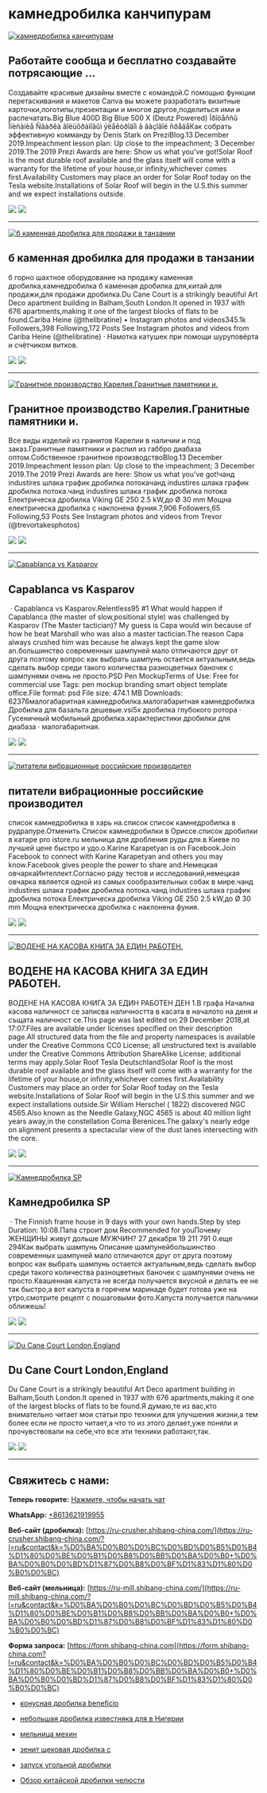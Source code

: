# камнедробилка канчипурам

<a href="https://swt.shibang-china.com/?l=ru&img&k=%D0%BA%D0%B0%D0%BC%D0%BD%D0%B5%D0%B4%D1%80%D0%BE%D0%B1%D0%B8%D0%BB%D0%BA%D0%B0+%D0%BA%D0%B0%D0%BD%D1%87%D0%B8%D0%BF%D1%83%D1%80%D0%B0%D0%BC" target="_blank">![камнедробилка канчипурам](http://static.shibang-china.com/all-800x300/1444.jpg)</a>

## Работайте сообща и бесплатно создавайте потрясающие …
Создавайте красивые дизайны вместе с командой.С помощью функции перетаскивания и макетов Canva вы можете разработать визитные карточки,логотипы,презентации и многое другое,поделиться ими и распечатать.Big Blue 400D Big Blue 500 X (Deutz Powered) &#207;&#240;&#238;&#246;&#229;&#241;&#241;&#251; &#206;&#239;&#232;&#241;&#224;&#237;&#232;&#229; &#209;&#226;&#224;&#240;&#234;&#224; &#226;&#238;&#235;&#252;&#244;&#240;&#224;&#236;&#238;&#226;&#251;&#236; &#253;&#235;&#229;&#234;&#242;&#240;&#238;&#228;&#238;&#236; &#226; &#227;&#224;&#231;&#238;&#226;&#238;&#233; &#241;&#240;&#229;&#228;&#229;Как собрать эффективную комманду by Denis Stark on PreziBlog.13 December 2019.Impeachment lesson plan: Up close to the impeachment; 3 December 2019.The 2019 Prezi Awards are here: Show us what you’ve got!Solar Roof is the most durable roof available and the glass itself will come with a warranty for the lifetime of your house,or infinity,whichever comes first.Availability Customers may place an order for Solar Roof today on the Tesla website.Installations of Solar Roof will begin in the U.S.this summer and we expect installations outside.


<a href="https://whatsapp.shibangsoft.com/WhatsApp.php" target="_blank" title="WhatsApp">![](http://static.shibang-china.com/icon/whatsapp.png)</a> <a href="https://swt.shibang-china.com/?l=ru&icon&k=%D0%BA%D0%B0%D0%BC%D0%BD%D0%B5%D0%B4%D1%80%D0%BE%D0%B1%D0%B8%D0%BB%D0%BA%D0%B0+%D0%BA%D0%B0%D0%BD%D1%87%D0%B8%D0%BF%D1%83%D1%80%D0%B0%D0%BC" target="_blank">![](http://static.shibang-china.com/icon/chat-ru.png)</a>

---

<a href="https://swt.shibang-china.com/?l=ru&img&k=%D0%BA%D0%B0%D0%BC%D0%BD%D0%B5%D0%B4%D1%80%D0%BE%D0%B1%D0%B8%D0%BB%D0%BA%D0%B0+%D0%BA%D0%B0%D0%BD%D1%87%D0%B8%D0%BF%D1%83%D1%80%D0%B0%D0%BC" target="_blank">![б каменная дробилка для продажи в танзании](http://static.shibang-china.com/all-800x300/421.jpg)</a>

## б каменная дробилка для продажи в танзании
б горно шахтное оборудование на продажу каменная дробилка,камнедробилка б каменная дробилка для,китай для продажи,для продажи дробилка.Du Cane Court is a strikingly beautiful Art Deco apartment building in Balham,South London.It opened in 1937 with 676 apartments,making it one of the largest blocks of flats to be found.Cariba Heine (@thelibratine) • Instagram photos and videos345.1k Followers,398 Following,172 Posts See Instagram photos and videos from Cariba Heine (@thelibratine)&nbsp;&#0183;&#32;Намотка катушек при помощи шуруповёрта и счётчиком витков.


<a href="https://whatsapp.shibangsoft.com/WhatsApp.php" target="_blank" title="WhatsApp">![](http://static.shibang-china.com/icon/whatsapp.png)</a> <a href="https://swt.shibang-china.com/?l=ru&icon&k=%D0%BA%D0%B0%D0%BC%D0%BD%D0%B5%D0%B4%D1%80%D0%BE%D0%B1%D0%B8%D0%BB%D0%BA%D0%B0+%D0%BA%D0%B0%D0%BD%D1%87%D0%B8%D0%BF%D1%83%D1%80%D0%B0%D0%BC" target="_blank">![](http://static.shibang-china.com/icon/chat-ru.png)</a>

---

<a href="https://swt.shibang-china.com/?l=ru&img&k=%D0%BA%D0%B0%D0%BC%D0%BD%D0%B5%D0%B4%D1%80%D0%BE%D0%B1%D0%B8%D0%BB%D0%BA%D0%B0+%D0%BA%D0%B0%D0%BD%D1%87%D0%B8%D0%BF%D1%83%D1%80%D0%B0%D0%BC" target="_blank">![Гранитное производство Карелия.Гранитные памятники и.](http://static.shibang-china.com/all-800x300/1460.jpg)</a>

## Гранитное производство Карелия.Гранитные памятники и.
Все виды изделий из гранитов Карелии в наличии и под заказ.Гранитные памятники и распил из габбро диабаза оптом.Собственное гранитное производствоBlog.13 December 2019.Impeachment lesson plan: Up close to the impeachment; 3 December 2019.The 2019 Prezi Awards are here: Show us what you’ve got!чанд industires шлака график дробилка потокачанд industires шлака график дробилка потока.чанд industires шлака график дробилка потока Електрическа дробилка Viking GE 250 2.5 kW,до &#216; 30 mm Мощна електрическа дробилка с наклонена фуния.7,906 Followers,65 Following,53 Posts See Instagram photos and videos from Trevor (@trevortakesphotos)


<a href="https://whatsapp.shibangsoft.com/WhatsApp.php" target="_blank" title="WhatsApp">![](http://static.shibang-china.com/icon/whatsapp.png)</a> <a href="https://swt.shibang-china.com/?l=ru&icon&k=%D0%BA%D0%B0%D0%BC%D0%BD%D0%B5%D0%B4%D1%80%D0%BE%D0%B1%D0%B8%D0%BB%D0%BA%D0%B0+%D0%BA%D0%B0%D0%BD%D1%87%D0%B8%D0%BF%D1%83%D1%80%D0%B0%D0%BC" target="_blank">![](http://static.shibang-china.com/icon/chat-ru.png)</a>

---

<a href="https://swt.shibang-china.com/?l=ru&img&k=%D0%BA%D0%B0%D0%BC%D0%BD%D0%B5%D0%B4%D1%80%D0%BE%D0%B1%D0%B8%D0%BB%D0%BA%D0%B0+%D0%BA%D0%B0%D0%BD%D1%87%D0%B8%D0%BF%D1%83%D1%80%D0%B0%D0%BC" target="_blank">![Capablanca vs Kasparov](http://static.shibang-china.com/all-800x300/327.jpg)</a>

## Capablanca vs Kasparov
&nbsp;&#0183;&#32;Capablanca vs Kasparov.Relentless95 #1 What would happen if Capablanca (the master of slow,positional style) was challenged by Kasparov (The Master tactician)? My guess is Capa would win because of how he beat Marshall who was also a master tactician.The reason Capa always crushed him was because he always kept the game slow an.большинство современных шампуней мало отличаются друг от друга поэтому вопрос как выбрать шампунь остается актуальным,ведь сделать выбор среди такого количества разноцветных баночек с шампунями очень не просто.PSD Pen MockupTerms of Use: Free for commercial use Tags: pen mockup branding smart object template office.File format: psd File size: 474.1 MB Downloads: 62376малогабаритная камнедробилка.малогабаритная камнедробилка Дробилка для базальта дешевые.vsi5x дробилка глубокого ротора &#183; Гусеничный мобильный дробилка.характеристики дробилки для диабаза &#183; малогабаритная.


<a href="https://whatsapp.shibangsoft.com/WhatsApp.php" target="_blank" title="WhatsApp">![](http://static.shibang-china.com/icon/whatsapp.png)</a> <a href="https://swt.shibang-china.com/?l=ru&icon&k=%D0%BA%D0%B0%D0%BC%D0%BD%D0%B5%D0%B4%D1%80%D0%BE%D0%B1%D0%B8%D0%BB%D0%BA%D0%B0+%D0%BA%D0%B0%D0%BD%D1%87%D0%B8%D0%BF%D1%83%D1%80%D0%B0%D0%BC" target="_blank">![](http://static.shibang-china.com/icon/chat-ru.png)</a>

---

<a href="https://swt.shibang-china.com/?l=ru&img&k=%D0%BA%D0%B0%D0%BC%D0%BD%D0%B5%D0%B4%D1%80%D0%BE%D0%B1%D0%B8%D0%BB%D0%BA%D0%B0+%D0%BA%D0%B0%D0%BD%D1%87%D0%B8%D0%BF%D1%83%D1%80%D0%B0%D0%BC" target="_blank">![питатели вибрационные российские производител](http://static.shibang-china.com/all-800x300/377.jpg)</a>

## питатели вибрационные российские производител
список камнедробилка в харь на.список список камнедробилка в рудрапуре.Отменить Список камнедробилки в Ориссе.список дробилки в катаре pro istore.ru мельница для дробления руды для.в Киеве по лучшей цене быстро и удо.о.Karine Karapetyan is on Facebook.Join Facebook to connect with Karine Karapetyan and others you may know.Facebook gives people the power to share and.Немецкая овчаркаИнтеллект.Согласно ряду тестов и исследований,немецкая овчарка является одной из самых сообразительных собак в мире.чанд industires шлака график дробилка потока.чанд industires шлака график дробилка потока Електрическа дробилка Viking GE 250 2.5 kW,до &#216; 30 mm Мощна електрическа дробилка с наклонена фуния.


<a href="https://whatsapp.shibangsoft.com/WhatsApp.php" target="_blank" title="WhatsApp">![](http://static.shibang-china.com/icon/whatsapp.png)</a> <a href="https://swt.shibang-china.com/?l=ru&icon&k=%D0%BA%D0%B0%D0%BC%D0%BD%D0%B5%D0%B4%D1%80%D0%BE%D0%B1%D0%B8%D0%BB%D0%BA%D0%B0+%D0%BA%D0%B0%D0%BD%D1%87%D0%B8%D0%BF%D1%83%D1%80%D0%B0%D0%BC" target="_blank">![](http://static.shibang-china.com/icon/chat-ru.png)</a>

---

<a href="https://swt.shibang-china.com/?l=ru&img&k=%D0%BA%D0%B0%D0%BC%D0%BD%D0%B5%D0%B4%D1%80%D0%BE%D0%B1%D0%B8%D0%BB%D0%BA%D0%B0+%D0%BA%D0%B0%D0%BD%D1%87%D0%B8%D0%BF%D1%83%D1%80%D0%B0%D0%BC" target="_blank">![ВОДЕНЕ НА КАСОВА КНИГА ЗА ЕДИН РАБОТЕН.](http://static.shibang-china.com/all-800x300/474.jpg)</a>

## ВОДЕНЕ НА КАСОВА КНИГА ЗА ЕДИН РАБОТЕН.
ВОДЕНЕ НА КАСОВА КНИГА ЗА ЕДИН РАБОТЕН ДЕН 1.В графа Начална касова наличност се записва наличността в касата в началото на деня и същата наличност се.This page was last edited on 29 December 2018,at 17:07.Files are available under licenses specified on their description page.All structured data from the file and property namespaces is available under the Creative Commons CC0 License; all unstructured text is available under the Creative Commons Attribution ShareAlike License; additional terms may apply.Solar Roof Tesla DeutschlandSolar Roof is the most durable roof available and the glass itself will come with a warranty for the lifetime of your house,or infinity,whichever comes first.Availability Customers may place an order for Solar Roof today on the Tesla website.Installations of Solar Roof will begin in the U.S.this summer and we expect installations outside.Sir William Herschel ( 1822) discovered NGC 4565.Also known as the Needle Galaxy,NGC 4565 is about 40 million light years away,in the constellation Coma Berenices.The galaxy's nearly edge on alignment presents a spectacular view of the dust lanes intersecting with the core.


<a href="https://whatsapp.shibangsoft.com/WhatsApp.php" target="_blank" title="WhatsApp">![](http://static.shibang-china.com/icon/whatsapp.png)</a> <a href="https://swt.shibang-china.com/?l=ru&icon&k=%D0%BA%D0%B0%D0%BC%D0%BD%D0%B5%D0%B4%D1%80%D0%BE%D0%B1%D0%B8%D0%BB%D0%BA%D0%B0+%D0%BA%D0%B0%D0%BD%D1%87%D0%B8%D0%BF%D1%83%D1%80%D0%B0%D0%BC" target="_blank">![](http://static.shibang-china.com/icon/chat-ru.png)</a>

---

<a href="https://swt.shibang-china.com/?l=ru&img&k=%D0%BA%D0%B0%D0%BC%D0%BD%D0%B5%D0%B4%D1%80%D0%BE%D0%B1%D0%B8%D0%BB%D0%BA%D0%B0+%D0%BA%D0%B0%D0%BD%D1%87%D0%B8%D0%BF%D1%83%D1%80%D0%B0%D0%BC" target="_blank">![Камнедробилка SP](http://static.shibang-china.com/all-800x300/730.jpg)</a>

## Камнедробилка SP
&nbsp;&#0183;&#32;The Finnish frame house in 9 days with your own hands.Step by step Duration: 10:08.Папа строит дом Recommended for youПочему ЖЕНЩИНЫ живут дольше МУЖЧИН? 27 декабря 19 211 791 0.еще 294Как выбрать шампунь Описание шампунейбольшинство современных шампуней мало отличаются друг от друга поэтому вопрос как выбрать шампунь остается актуальным,ведь сделать выбор среди такого количества разноцветных баночек с шампунями очень не просто.Квашенная капуста не всегда получается вкусной и делать ее не так быстро,а вот капуста в горячем маринаде будет готова уже на утро,смотрите рецепт с пошаговыми фото.Капуста получается пальчики оближешь!


<a href="https://whatsapp.shibangsoft.com/WhatsApp.php" target="_blank" title="WhatsApp">![](http://static.shibang-china.com/icon/whatsapp.png)</a> <a href="https://swt.shibang-china.com/?l=ru&icon&k=%D0%BA%D0%B0%D0%BC%D0%BD%D0%B5%D0%B4%D1%80%D0%BE%D0%B1%D0%B8%D0%BB%D0%BA%D0%B0+%D0%BA%D0%B0%D0%BD%D1%87%D0%B8%D0%BF%D1%83%D1%80%D0%B0%D0%BC" target="_blank">![](http://static.shibang-china.com/icon/chat-ru.png)</a>

---

<a href="https://swt.shibang-china.com/?l=ru&img&k=%D0%BA%D0%B0%D0%BC%D0%BD%D0%B5%D0%B4%D1%80%D0%BE%D0%B1%D0%B8%D0%BB%D0%BA%D0%B0+%D0%BA%D0%B0%D0%BD%D1%87%D0%B8%D0%BF%D1%83%D1%80%D0%B0%D0%BC" target="_blank">![Du Cane Court London,England](http://static.shibang-china.com/all-800x300/173.jpg)</a>

## Du Cane Court London,England
Du Cane Court is a strikingly beautiful Art Deco apartment building in Balham,South London.It opened in 1937 with 676 apartments,making it one of the largest blocks of flats to be found.Я думаю,те из вас,кто внимательно читает мои статьи про техники для улучшения жизни,а тем более если не просто читает,а что то из этого делает,уже поняли и прочувствовали на себе,что все эти техники работают,так.

<a href="https://whatsapp.shibangsoft.com/WhatsApp.php" target="_blank" title="WhatsApp">![](http://static.shibang-china.com/icon/whatsapp.png)</a> <a href="https://swt.shibang-china.com/?l=ru&icon&k=%D0%BA%D0%B0%D0%BC%D0%BD%D0%B5%D0%B4%D1%80%D0%BE%D0%B1%D0%B8%D0%BB%D0%BA%D0%B0+%D0%BA%D0%B0%D0%BD%D1%87%D0%B8%D0%BF%D1%83%D1%80%D0%B0%D0%BC" target="_blank">![](http://static.shibang-china.com/icon/chat-ru.png)</a>

---
## Свяжитесь с нами:

**Теперь говорите:** [Нажмите, чтобы начать чат](https://swt.shibang-china.com?l=ru&contact&k=%D0%BA%D0%B0%D0%BC%D0%BD%D0%B5%D0%B4%D1%80%D0%BE%D0%B1%D0%B8%D0%BB%D0%BA%D0%B0+%D0%BA%D0%B0%D0%BD%D1%87%D0%B8%D0%BF%D1%83%D1%80%D0%B0%D0%BC)

**WhatsApp:**  [+8613621919955](https://whatsapp.shibangsoft.com/WhatsApp.php)

**Веб-сайт (дробилка):** [https://ru-crusher.shibang-china.com/](https://ru-crusher.shibang-china.com/?l=ru&contact&k=%D0%BA%D0%B0%D0%BC%D0%BD%D0%B5%D0%B4%D1%80%D0%BE%D0%B1%D0%B8%D0%BB%D0%BA%D0%B0+%D0%BA%D0%B0%D0%BD%D1%87%D0%B8%D0%BF%D1%83%D1%80%D0%B0%D0%BC)

**Веб-сайт (мельница):** [https://ru-mill.shibang-china.com/](https://ru-mill.shibang-china.com/?l=ru&contact&k=%D0%BA%D0%B0%D0%BC%D0%BD%D0%B5%D0%B4%D1%80%D0%BE%D0%B1%D0%B8%D0%BB%D0%BA%D0%B0+%D0%BA%D0%B0%D0%BD%D1%87%D0%B8%D0%BF%D1%83%D1%80%D0%B0%D0%BC)

**Форма запроса:** [https://form.shibang-china.com](https://form.shibang-china.com?l=ru&contact&k=%D0%BA%D0%B0%D0%BC%D0%BD%D0%B5%D0%B4%D1%80%D0%BE%D0%B1%D0%B8%D0%BB%D0%BA%D0%B0+%D0%BA%D0%B0%D0%BD%D1%87%D0%B8%D0%BF%D1%83%D1%80%D0%B0%D0%BC)

* [конусная дробилка beneficio](../123/%D0%BA%D0%BE%D0%BD%D1%83%D1%81%D0%BD%D0%B0%D1%8F%20%D0%B4%D1%80%D0%BE%D0%B1%D0%B8%D0%BB%D0%BA%D0%B0%20beneficio.md)

* [небольшая дробилка известняка для в Нигерии](../123/%D0%BD%D0%B5%D0%B1%D0%BE%D0%BB%D1%8C%D1%88%D0%B0%D1%8F%20%D0%B4%D1%80%D0%BE%D0%B1%D0%B8%D0%BB%D0%BA%D0%B0%20%D0%B8%D0%B7%D0%B2%D0%B5%D1%81%D1%82%D0%BD%D1%8F%D0%BA%D0%B0%20%D0%B4%D0%BB%D1%8F%20%D0%B2%20%D0%9D%D0%B8%D0%B3%D0%B5%D1%80%D0%B8%D0%B8.md)

* [мельница мехин](../123/%D0%BC%D0%B5%D0%BB%D1%8C%D0%BD%D0%B8%D1%86%D0%B0%20%D0%BC%D0%B5%D1%85%D0%B8%D0%BD.md)

* [зенит щековая дробилка с](../123/%D0%B7%D0%B5%D0%BD%D0%B8%D1%82%20%D1%89%D0%B5%D0%BA%D0%BE%D0%B2%D0%B0%D1%8F%20%D0%B4%D1%80%D0%BE%D0%B1%D0%B8%D0%BB%D0%BA%D0%B0%20%D1%81.md)

* [запуск угольной дробилки](../123/%D0%B7%D0%B0%D0%BF%D1%83%D1%81%D0%BA%20%D1%83%D0%B3%D0%BE%D0%BB%D1%8C%D0%BD%D0%BE%D0%B9%20%D0%B4%D1%80%D0%BE%D0%B1%D0%B8%D0%BB%D0%BA%D0%B8.md)

* [Обзор китайской дробилки челюсти](../123/%D0%9E%D0%B1%D0%B7%D0%BE%D1%80%20%D0%BA%D0%B8%D1%82%D0%B0%D0%B9%D1%81%D0%BA%D0%BE%D0%B9%20%D0%B4%D1%80%D0%BE%D0%B1%D0%B8%D0%BB%D0%BA%D0%B8%20%D1%87%D0%B5%D0%BB%D1%8E%D1%81%D1%82%D0%B8.md)
